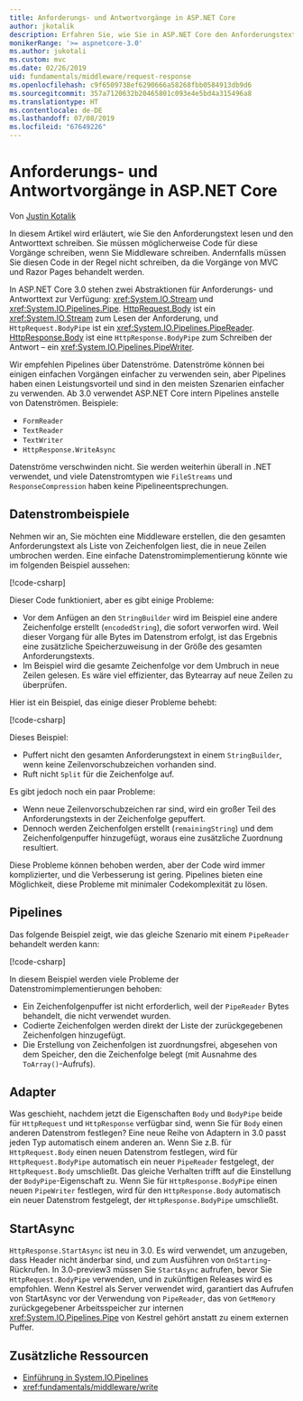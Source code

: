 ```yaml
---
title: Anforderungs- und Antwortvorgänge in ASP.NET Core
author: jkotalik
description: Erfahren Sie, wie Sie in ASP.NET Core den Anforderungstext lesen und den Antworttext schreiben.
monikerRange: '>= aspnetcore-3.0'
ms.author: jukotali
ms.custom: mvc
ms.date: 02/26/2019
uid: fundamentals/middleware/request-response
ms.openlocfilehash: c9f6509738ef6290666a58268fbb0584913db9d6
ms.sourcegitcommit: 357a7120632b20465801c093e4e5bd4a315496a8
ms.translationtype: HT
ms.contentlocale: de-DE
ms.lasthandoff: 07/08/2019
ms.locfileid: "67649226"
---
```

# <a name="request-and-response-operations-in-aspnet-core"></a>Anforderungs- und Antwortvorgänge in ASP.NET Core

Von [Justin Kotalik](https://github.com/jkotalik)

In diesem Artikel wird erläutert, wie Sie den Anforderungstext lesen und den Antworttext schreiben. Sie müssen möglicherweise Code für diese Vorgänge schreiben, wenn Sie Middleware schreiben. Andernfalls müssen Sie diesen Code in der Regel nicht schreiben, da die Vorgänge von MVC und Razor Pages behandelt werden.

In ASP.NET Core 3.0 stehen zwei Abstraktionen für Anforderungs- und Antworttext zur Verfügung: <xref:System.IO.Stream> und <xref:System.IO.Pipelines.Pipe>. [HttpRequest.Body](xref:Microsoft.AspNetCore.Http.HttpRequest.Body) ist ein <xref:System.IO.Stream> zum Lesen der Anforderung, und `HttpRequest.BodyPipe` ist ein <xref:System.IO.Pipelines.PipeReader>. [HttpResponse.Body](xref:Microsoft.AspNetCore.Http.HttpResponse.Body) ist eine `HttpResponse.BodyPipe` zum Schreiben der Antwort – ein <xref:System.IO.Pipelines.PipeWriter>.

Wir empfehlen Pipelines über Datenströme. Datenströme können bei einigen einfachen Vorgängen einfacher zu verwenden sein, aber Pipelines haben einen Leistungsvorteil und sind in den meisten Szenarien einfacher zu verwenden. Ab 3.0 verwendet ASP.NET Core intern Pipelines anstelle von Datenströmen. Beispiele:

- `FormReader`
- `TextReader`
- `TextWriter`
- `HttpResponse.WriteAsync`

Datenströme verschwinden nicht. Sie werden weiterhin überall in .NET verwendet, und viele Datenstromtypen wie `FileStreams` und `ResponseCompression` haben keine Pipelineentsprechungen.

## <a name="stream-examples"></a>Datenstrombeispiele

Nehmen wir an, Sie möchten eine Middleware erstellen, die den gesamten Anforderungstext als Liste von Zeichenfolgen liest, die in neue Zeilen umbrochen werden. Eine einfache Datenstromimplementierung könnte wie im folgenden Beispiel aussehen:

[!code-csharp[](request-response/samples/3.x/RequestResponseSample/Startup.cs?name=GetListOfStringsFromStream)]

Dieser Code funktioniert, aber es gibt einige Probleme:

- Vor dem Anfügen an den `StringBuilder` wird im Beispiel eine andere Zeichenfolge erstellt (`encodedString`), die sofort verworfen wird. Weil dieser Vorgang für alle Bytes im Datenstrom erfolgt, ist das Ergebnis eine zusätzliche Speicherzuweisung in der Größe des gesamten Anforderungstexts.
- Im Beispiel wird die gesamte Zeichenfolge vor dem Umbruch in neue Zeilen gelesen. Es wäre viel effizienter, das Bytearray auf neue Zeilen zu überprüfen.

Hier ist ein Beispiel, das einige dieser Probleme behebt:

[!code-csharp[](request-response/samples/3.x/RequestResponseSample/Startup.cs?name=GetListOfStringsFromStreamMoreEfficient)]

Dieses Beispiel:

- Puffert nicht den gesamten Anforderungstext in einem `StringBuilder`, wenn keine Zeilenvorschubzeichen vorhanden sind.
- Ruft nicht `Split` für die Zeichenfolge auf.

Es gibt jedoch noch ein paar Probleme:

- Wenn neue Zeilenvorschubzeichen rar sind, wird ein großer Teil des Anforderungstexts in der Zeichenfolge gepuffert.
- Dennoch werden Zeichenfolgen erstellt (`remainingString`) und dem Zeichenfolgenpuffer hinzugefügt, woraus eine zusätzliche Zuordnung resultiert.

Diese Probleme können behoben werden, aber der Code wird immer komplizierter, und die Verbesserung ist gering. Pipelines bieten eine Möglichkeit, diese Probleme mit minimaler Codekomplexität zu lösen.

## <a name="pipelines"></a>Pipelines

Das folgende Beispiel zeigt, wie das gleiche Szenario mit einem `PipeReader` behandelt werden kann:

[!code-csharp[](request-response/samples/3.x/RequestResponseSample/Startup.cs?name=GetListOfStringFromPipe)]

In diesem Beispiel werden viele Probleme der Datenstromimplementierungen behoben:

- Ein Zeichenfolgenpuffer ist nicht erforderlich, weil der `PipeReader` Bytes behandelt, die nicht verwendet wurden.
- Codierte Zeichenfolgen werden direkt der Liste der zurückgegebenen Zeichenfolgen hinzugefügt.
- Die Erstellung von Zeichenfolgen ist zuordnungsfrei, abgesehen von dem Speicher, den die Zeichenfolge belegt (mit Ausnahme des `ToArray()`-Aufrufs).

## <a name="adapters"></a>Adapter

Was geschieht, nachdem jetzt die Eigenschaften `Body` und `BodyPipe` beide für `HttpRequest` und `HttpResponse` verfügbar sind, wenn Sie für `Body` einen anderen Datenstrom festlegen? Eine neue Reihe von Adaptern in 3.0 passt jeden Typ automatisch einem anderen an. Wenn Sie z.B. für `HttpRequest.Body` einen neuen Datenstrom festlegen, wird für `HttpRequest.BodyPipe` automatisch ein neuer `PipeReader` festgelegt, der `HttpRequest.Body` umschließt. Das gleiche Verhalten trifft auf die Einstellung der `BodyPipe`-Eigenschaft zu. Wenn Sie für `HttpResponse.BodyPipe` einen neuen `PipeWriter` festlegen, wird für den `HttpResponse.Body` automatisch ein neuer Datenstrom festgelegt, der `HttpResponse.BodyPipe` umschließt.

## <a name="startasync"></a>StartAsync

`HttpResponse.StartAsync` ist neu in 3.0. Es wird verwendet, um anzugeben, dass Header nicht änderbar sind, und zum Ausführen von `OnStarting`-Rückrufen. In 3.0-preview3 müssen Sie `StartAsync` aufrufen, bevor Sie `HttpRequest.BodyPipe` verwenden, und in zukünftigen Releases wird es empfohlen. Wenn Kestrel als Server verwendet wird, garantiert das Aufrufen von StartAsync vor der Verwendung von `PipeReader`, das von `GetMemory` zurückgegebener Arbeitsspeicher zur internen <xref:System.IO.Pipelines.Pipe> von Kestrel gehört anstatt zu einem externen Puffer.

## <a name="additional-resources"></a>Zusätzliche Ressourcen

- [Einführung in System.IO.Pipelines](https://devblogs.microsoft.com/dotnet/system-io-pipelines-high-performance-io-in-net/)
- <xref:fundamentals/middleware/write>
